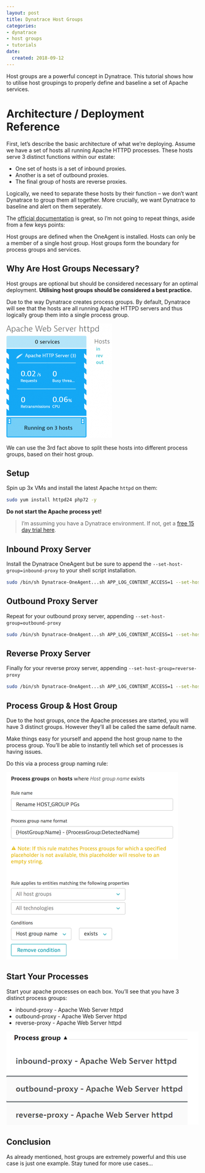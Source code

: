 ```yaml
---
layout: post
title: Dynatrace Host Groups
categories:
- dynatrace
- host groups
- tutorials
date:
  created: 2018-09-12
---
```


Host groups are a powerful concept in Dynatrace. This tutorial shows how to utilise host groupings to properly define and baseline a set of Apache services.  

<!-- more -->

# Architecture / Deployment Reference

First, let’s describe the basic architecture of what we’re deploying. Assume we have a set of hosts all running Apache HTTPD processes. These hosts serve 3 distinct functions within our estate:

- One set of hosts is a set of inbound proxies.
- Another is a set of outbound proxies.
- The final group of hosts are reverse proxies.

Logically, we need to separate these hosts by their function – we don’t want Dynatrace to group them all together. More crucially, we want Dynatrace to baseline and alert on them seperately.

The [official documentation](https://www.dynatrace.com/support/help/infrastructure/hosts/how-do-i-organize-my-environment-using-host-groups/) is great, so I’m not going to repeat things, aside from a few keys points:

Host groups are defined when the OneAgent is installed.
Hosts can only be a member of a single host group.
Host groups form the boundary for process groups and services.

## Why Are Host Groups Necessary?
Host groups are optional but should be considered necessary for an optimal deployment. **Utilising host groups should be considered a best practice.**

Due to the way Dynatrace creates process groups. By default, Dynatrace will see that the hosts are all running Apache HTTPD servers and thus logically group them into a single process group.

![](../images/postimages/dynatrace-host-groups-1.png)

We can use the 3rd fact above to split these hosts into different process groups, based on their host group.

## Setup
Spin up 3x VMs and install the latest Apache `httpd` on them:

```bash
sudo yum install httpd24 php72 -y
```

**Do not start the Apache process yet!**

> I’m assuming you have a Dynatrace environment. If not, get a [free 15 day trial here](https://www.dynatrace.com/trial/).

## Inbound Proxy Server
Install the Dynatrace OneAgent but be sure to append the `--set-host-group=inbound-proxy` to your shell script installation.

```bash
sudo /bin/sh Dynatrace-OneAgent...sh APP_LOG_CONTENT_ACCESS=1 --set-host-group=inbound-proxy
```

## Outbound Proxy Server
Repeat for your outbound proxy server, appending `--set-host-group=outbound-proxy`

```bash
sudo /bin/sh Dynatrace-OneAgent...sh APP_LOG_CONTENT_ACCESS=1 --set-host-group=outbound-proxy
```

## Reverse Proxy Server

Finally for your reverse proxy server, appending `--set-host-group=reverse-proxy`

```bash
sudo /bin/sh Dynatrace-OneAgent...sh APP_LOG_CONTENT_ACCESS=1 --set-host-group=reverse-proxy
```

## Process Group & Host Group
Due to the host groups, once the Apache processes are started, you will have 3 distinct groups. However they’ll all be called the same default name.

Make things easy for yourself and append the host group name to the process group. You’ll be able to instantly tell which set of processes is having issues.

Do this via a process group naming rule:

![](../images/postimages/dynatrace-host-groups-2.png)

## Start Your Processes
Start your apache processes on each box. You’ll see that you have 3 distinct process groups:

- inbound-proxy - Apache Web Server httpd
- outbound-proxy - Apache Web Server httpd
- reverse-proxy - Apache Web Server httpd

![](../images/postimages/dynatrace-host-groups-3.png)

## Conclusion
As already mentioned, host groups are extremely powerful and this use case is just one example. Stay tuned for more use cases...
